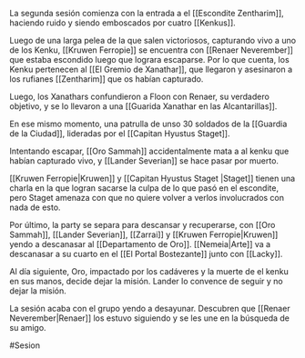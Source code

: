 La segunda sesión comienza con la entrada a el [[Escondite Zentharim]], haciendo ruido y siendo emboscados por cuatro [[Kenkus]]. 

Luego de una larga pelea de la que salen victoriosos, capturando vivo a uno de los Kenku, [[Kruwen Ferropie]] se encuentra con [[Renaer Neverember]] que estaba escondido luego que lograra escaparse. Por lo que cuenta, los Kenku pertenecen al [[El Gremio de Xanathar]], que llegaron y asesinaron a los rufianes [[Zentharim]] que os habían capturado. 

Luego, los Xanathars confundieron a Floon con Renaer, su verdadero objetivo, y se lo llevaron a una [[Guarida Xanathar en las Alcantarillas]]. 

En ese mismo momento, una patrulla de unso 30 soldados de la [[Guardia de la Ciudad]], lideradas por el [[Capitan Hyustus Staget]]. 

Intentando escapar, [[Oro Sammah]] accidentalmente mata a al kenku que habían capturado vivo, y [[Lander Severian]] se hace pasar por muerto. 

[[Kruwen Ferropie|Kruwen]] y [[Capitan Hyustus Staget |Staget]] tienen una charla en la que logran sacarse la culpa de lo que pasó en el escondite, pero Staget amenaza con que no quiere volver a verlos involucrados con nada de esto.

Por último, la party se separa para descansar y recuperarse, con [[Oro Sammah]], [[Lander Severian]], [[Zarrai]] y [[Kruwen Ferropie|Kruwen]] yendo a descanasar al [[Departamento de Oro]]. [[Nemeia|Arte]] va a descanasar a su cuarto en el [[El Portal Bostezante]] junto con [[Lacky]].

Al día siguiente, Oro, impactado por los cadáveres y la muerte de el kenku en sus manos, decide dejar la misión. Lander lo convence de seguir y no dejar la misión. 

La sesión acaba con el grupo yendo a desayunar. Descubren que [[Renaer Neverember|Renaer]] los estuvo siguiendo y se les une en la búsqueda de su amigo.

#Sesion 